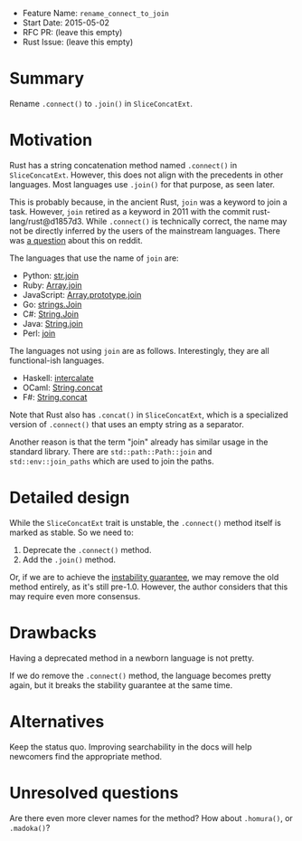 - Feature Name: `rename_connect_to_join`
- Start Date: 2015-05-02
- RFC PR: (leave this empty)
- Rust Issue: (leave this empty)

# Summary

Rename `.connect()` to `.join()` in `SliceConcatExt`.

# Motivation

Rust has a string concatenation method named `.connect()` in `SliceConcatExt`.
However, this does not align with the precedents in other languages. Most
languages use `.join()` for that purpose, as seen later.

This is probably because, in the ancient Rust, `join` was a keyword to join a
task. However, `join` retired as a keyword in 2011 with the commit
rust-lang/rust@d1857d3. While `.connect()` is technically correct, the name may
not be directly inferred by the users of the mainstream languages. There was [a
question] about this on reddit.

[a question]: http://www.reddit.com/r/rust/comments/336rj3/whats_the_best_way_to_join_strings_with_a_space/

The languages that use the name of `join` are:

- Python: [str.join](https://docs.python.org/3/library/stdtypes.html#str.join)
- Ruby: [Array.join](http://ruby-doc.org/core-2.2.0/Array.html#method-i-join)
- JavaScript: [Array.prototype.join](https://developer.mozilla.org/en-US/docs/Web/JavaScript/Reference/Global_Objects/Array/join)
- Go: [strings.Join](https://golang.org/pkg/strings/#Join)
- C#: [String.Join](https://msdn.microsoft.com/en-us/library/dd783876%28v=vs.110%29.aspx?f=255&MSPPError=-2147217396)
- Java: [String.join](http://docs.oracle.com/javase/8/docs/api/java/lang/String.html#join-java.lang.CharSequence-java.lang.Iterable-)
- Perl: [join](http://perldoc.perl.org/functions/join.html)

The languages not using `join` are as follows. Interestingly, they are
all functional-ish languages.

- Haskell: [intercalate](http://hackage.haskell.org/package/text-1.2.0.4/docs/Data-Text.html#v:intercalate)
- OCaml: [String.concat](http://caml.inria.fr/pub/docs/manual-ocaml/libref/String.html#VALconcat)
- F#: [String.concat](https://msdn.microsoft.com/en-us/library/ee353761.aspx)

Note that Rust also has `.concat()` in `SliceConcatExt`, which is a specialized
version of `.connect()` that uses an empty string as a separator.

Another reason is that the term "join" already has similar usage in the standard
library. There are `std::path::Path::join` and `std::env::join_paths` which are
used to join the paths.

# Detailed design

While the `SliceConcatExt` trait is unstable, the `.connect()` method itself is
marked as stable. So we need to:

1. Deprecate the `.connect()` method.
2. Add the `.join()` method.

Or, if we are to achieve the [instability guarantee], we may remove the old
method entirely, as it's still pre-1.0. However, the author considers that this
may require even more consensus.

[instability guarantee]: https://github.com/rust-lang/rust/issues/24928

# Drawbacks

Having a deprecated method in a newborn language is not pretty.

If we do remove the `.connect()` method, the language becomes pretty again, but
it breaks the stability guarantee at the same time.

# Alternatives

Keep the status quo. Improving searchability in the docs will help newcomers
find the appropriate method.

# Unresolved questions

Are there even more clever names for the method? How about `.homura()`, or
`.madoka()`?

